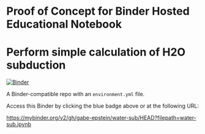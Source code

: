 # Proof of Concept for Binder Hosted Educational Notebook
# Perform simple calculation of H2O subduction

[![Binder](https://mybinder.org/badge_logo.svg)](https://mybinder.org/v2/gh/gabe-epstein/water-sub/HEAD?filepath=water-sub.ipynb)

A Binder-compatible repo with an `environment.yml` file.

Access this Binder by clicking the blue badge above or at the following URL:

https://mybinder.org/v2/gh/gabe-epstein/water-sub/HEAD?filepath=water-sub.ipynb
